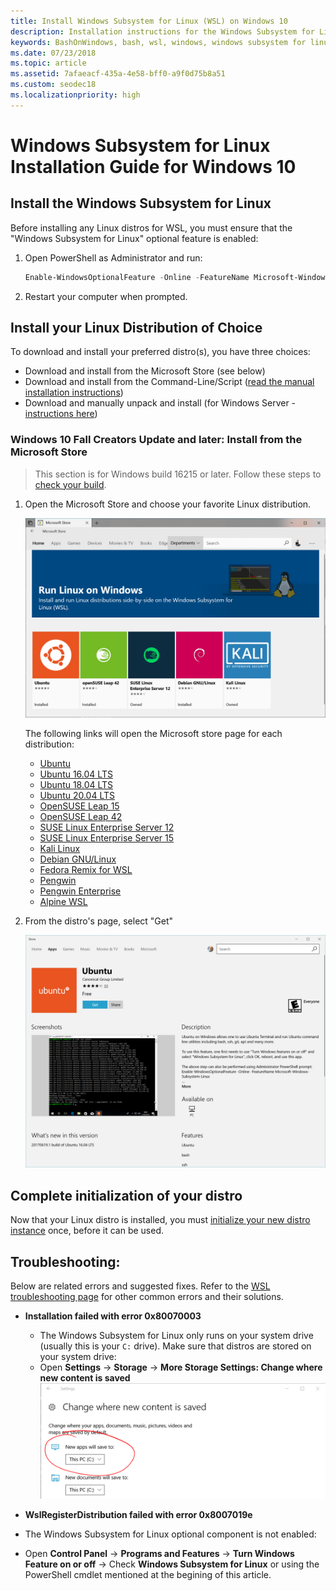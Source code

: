 ```yaml
---
title: Install Windows Subsystem for Linux (WSL) on Windows 10
description: Installation instructions for the Windows Subsystem for Linux on Windows 10.
keywords: BashOnWindows, bash, wsl, windows, windows subsystem for linux, windowssubsystem, ubuntu, debian, suse, windows 10, install
ms.date: 07/23/2018
ms.topic: article
ms.assetid: 7afaeacf-435a-4e58-bff0-a9f0d75b8a51
ms.custom: seodec18
ms.localizationpriority: high
---
```


# Windows Subsystem for Linux Installation Guide for Windows 10

## Install the Windows Subsystem for Linux

Before installing any Linux distros for WSL, you must ensure that the "Windows Subsystem for Linux" optional feature is enabled:

1. Open PowerShell as Administrator and run:
    ```powershell
    Enable-WindowsOptionalFeature -Online -FeatureName Microsoft-Windows-Subsystem-Linux
    ```

2. Restart your computer when prompted.

## Install your Linux Distribution of Choice
To download and install your preferred distro(s), you have three choices:
* Download and install from the Microsoft Store (see below)
* Download and install from the Command-Line/Script ([read the manual installation instructions](install-manual.md))
* Download and manually unpack and install (for Windows Server - [instructions here](install-on-server.md))

### Windows 10 Fall Creators Update and later: Install from the Microsoft Store

> This section is for Windows build 16215 or later.  Follow these steps to [check your build](troubleshooting.md#check-your-build-number). 

1. Open the Microsoft Store and choose your favorite Linux distribution.

    ![View of Linux distros in the Microsoft Store](media/store.png)

    The following links will open the Microsoft store page for each distribution:
    
    * [Ubuntu](https://www.microsoft.com/store/apps/9NBLGGH4MSV6)
    * [Ubuntu 16.04 LTS](https://www.microsoft.com/store/apps/9pjn388hp8c9)
    * [Ubuntu 18.04 LTS](https://www.microsoft.com/store/apps/9N9TNGVNDL3Q)
    * [Ubuntu 20.04 LTS](https://www.microsoft.com/store/apps/9N6SVWS3RX71)
    * [OpenSUSE Leap 15](https://www.microsoft.com/store/apps/9n1tb6fpvj8c)
    * [OpenSUSE Leap 42](https://www.microsoft.com/store/apps/9njvjts82tjx)
    * [SUSE Linux Enterprise Server 12](https://www.microsoft.com/store/apps/9p32mwbh6cns)
    * [SUSE Linux Enterprise Server 15](https://www.microsoft.com/store/apps/9pmw35d7fnlx)
    * [Kali Linux](https://www.microsoft.com/store/apps/9PKR34TNCV07)
    * [Debian GNU/Linux](https://www.microsoft.com/store/apps/9MSVKQC78PK6)
    * [Fedora Remix for WSL](https://www.microsoft.com/store/apps/9n6gdm4k2hnc)
    * [Pengwin](https://www.microsoft.com/store/apps/9NV1GV1PXZ6P)
    * [Pengwin Enterprise](https://www.microsoft.com/store/apps/9N8LP0X93VCP)
    * [Alpine WSL](https://www.microsoft.com/store/apps/9p804crf0395)

1. From the distro's page, select "Get"

    ![View of Linux distros in the Microsoft store](media/UbuntuStore.png)

## Complete initialization of your distro
Now that your Linux distro is installed, you must [initialize your new distro instance](initialize-distro.md) once, before it can be used.

## Troubleshooting: 

Below are related errors and suggested fixes. Refer to the [WSL troubleshooting page](troubleshooting.md) for other common errors and their solutions.

* **Installation failed with error 0x80070003**
    * The Windows Subsystem for Linux only runs on your system drive (usually this is your `C:` drive). Make sure that distros are stored on your system drive:  
    * Open **Settings** -> **Storage** -> **More Storage Settings: Change where new content is saved**
    ![Picture of system settings to install apps on C: drive](media/AppStorage.png)
    
    
 * **WslRegisterDistribution failed with error 0x8007019e**   
  * The Windows Subsystem for Linux optional component is not enabled: 
   * Open **Control Panel** -> **Programs and Features** -> **Turn Windows Feature on or off** -> Check **Windows Subsystem for Linux** or using the PowerShell cmdlet mentioned at the begining of this article.
